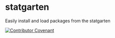 # statgarten
Easily install and load packages from the statgarten

[![Contributor Covenant](https://img.shields.io/badge/Contributor%20Covenant-2.0-4baaaa.svg)](code_of_conduct.md)
